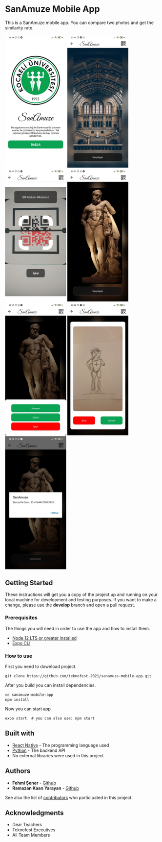# SanAmuze Mobile App

This is a SanAmuze mobile app. You can compare two photos and get the similarity rate.

<img src="screenshots/1.jpeg" width="200"> <img src="screenshots/2.jpeg" width="200"> <img src="screenshots/3.jpeg" width="200">  <img src="screenshots/4.jpeg" width="200">
<img src="screenshots/5.jpeg" width="200"> <img src="screenshots/6.jpeg" width="200"> <img src="screenshots/7.jpeg" width="200">

## Getting Started

These instructions will get you a copy of the project up and running on your local machine for development and testing purposes. If you want to make a change, please use the **develop** branch and open a pull request.

### Prerequisites

The things you will need in order to use the app and how to install them.

- [Node 12 LTS or greater installed](https://nodejs.org/en/download/)
- [Expo CLI](https://docs.expo.dev/workflow/expo-cli/)

### How to use
First you need to download project.
```
git clone https://github.com/teknofest-2021/sanamuze-mobile-app.git
```
After you build you can install dependencies.
```
cd sanamuze-mobile-app
npm install
```
Now you can start app
```
expo start  # you can also use: npm start
```

## Built with

* [React Native](https://reactnative.dev/) - The programming language used
* [Python](https://github.com/teknofest-2021/similarity-rate-api) - The backend API
* No external libraries were used in this project

## Authors

* **Fehmi Şener** - [Github](https://github.com/fehmiisener)
* **Ramazan Kaan Yarayan** - [Github](https://github.com/rknyryn)

See also the list of [contributors](https://github.com/teknofest-2021/sanamuze-mobile-app/contributors) who participated in this project.

## Acknowledgments

* Dear Teachers
* Teknofest Executives
* All Team Members
